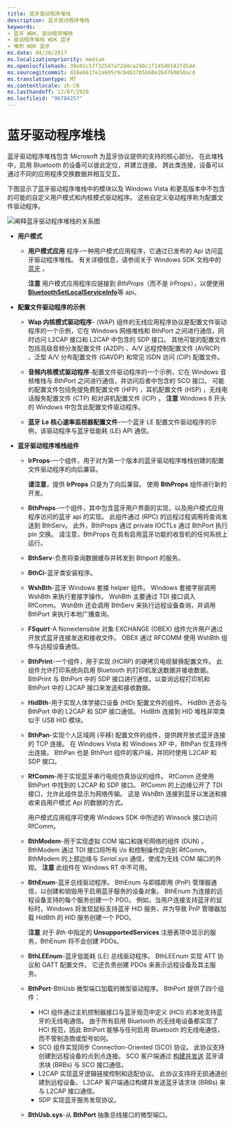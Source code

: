 ```yaml
---
title: 蓝牙驱动程序堆栈
description: 蓝牙驱动程序堆栈
keywords:
- 蓝牙 WDK，驱动程序堆栈
- 驱动程序堆栈 WDK 蓝牙
- 堆积 WDK 蓝牙
ms.date: 04/20/2017
ms.localizationpriority: medium
ms.openlocfilehash: 38e01c57f32547a72d4ca240c1f145d0142fd544
ms.sourcegitcommit: 418e6617e2a695c9cb4b37b5b60e264760858acd
ms.translationtype: MT
ms.contentlocale: zh-CN
ms.lasthandoff: 12/07/2020
ms.locfileid: "96784257"
---
```

# <a name="bluetooth-driver-stack"></a>蓝牙驱动程序堆栈


蓝牙驱动程序堆栈包含 Microsoft 为蓝牙协议提供的支持的核心部分。 在此堆栈中，启用 Bluetooth 的设备可以彼此定位，并建立连接。 跨此类连接，设备可以通过不同的应用程序交换数据并相互交互。

下图显示了蓝牙驱动程序堆栈中的模块以及 Windows Vista 和更高版本中不包含的可能的自定义用户模式和内核模式驱动程序。 这些自定义驱动程序称为配置文件驱动程序。

![阐释蓝牙驱动程序堆栈的关系图](images/bluetooth-architecture.png)

-   **用户模式**
    -   **用户模式应用** 程序-一种用户模式应用程序，它通过已发布的 Api 访问蓝牙驱动程序堆栈。 有关详细信息，请参阅关于 Windows SDK 文档中的 [蓝牙](/windows/win32/bluetooth/about-bluetooth) 。

        **注意**  用户模式应用程序应链接到 *BthProps*（而不是 *IrProps*），以便使用 [**BluetoothSetLocalServiceInfo**](/windows/win32/api/bluetoothapis/nf-bluetoothapis-bluetoothsetlocalserviceinfo)等 api。

         

-   **配置文件驱动程序的示例**
    -   **Wap 内核模式驱动程序**- (WAP) 组件的无线应用程序协议是配置文件驱动程序的一个示例，它在 Windows 网络堆栈和 BthPort 之间进行通信，同时访问 L2CAP 接口和 L2CAP 中包含的 SDP 接口。 其他可能的配置文件包括高级音频分发配置文件 (A2DP) 、A/V 远程控制配置文件 (AVRCP) 、泛型 A/V 分布配置文件 (GAVDP) 和常见 ISDN 访问 (CIP) 配置文件。
    -   **音频内核模式驱动程序**-配置文件驱动程序的一个示例，它在 Windows 音频堆栈与 BthPort 之间进行通信，并访问后者中包含的 SCO 接口。 可能的配置文件包括免提免费配置文件 (HFP) ，耳机配置文件 (HSP) ，无线电话服务配置文件 (CTP) 和对讲机配置文件 (ICP) 。
        **注意**  Windows 8 开头的 Windows 中包含此配置文件驱动程序。

         

    -   **蓝牙 Le 核心速率监视器配置文件**-一个蓝牙 LE 配置文件驱动程序的示例，该驱动程序与蓝牙低能耗 (LE) API 通信。
-   **蓝牙驱动程序堆栈组件**
    -   **IrProps**-一个组件，用于对为第一个版本的蓝牙驱动程序堆栈创建的配置文件驱动程序的向后兼容。

        **请注意**，提供 **IrProps** 只是为了向后兼容。   使用 **BthProps** 组件进行新的开发。

         

    -   **BthProps**-一个组件，其中包含蓝牙用户界面的实现，以及用户模式应用程序访问的蓝牙 api 的实现。 此组件通过 (RPC) 的远程过程调用将查询发送到 BthServ。 此外，BthProps 通过 private IOCTLs 通过 BthPort 执行 pin 交换。 请注意，BthProps 在具有启用蓝牙功能的收音机的任何系统上运行。
    -   **BthServ**-负责将查询数据缓存并转发到 Bthport 的服务。
    -   **BthCi**-蓝牙类安装程序。
    -   **WshBth**-蓝牙 Windows 套接 helper 组件。 Windows 套接字层调用 WshBth 来执行套接字操作。 WshBth 主要通过 TDI 接口调入 RfComm。 WshBth 还会调用 BthServ 来执行远程设备查询，并调用 BthPort 来执行本地广播查询。
    -   **FSquirt**-A Nonextensible 对象 EXCHANGE (OBEX) 组件允许用户通过开放式蓝牙连接发送和接收文件。 OBEX 通过 RFCOMM 使用 WshBth 组件与远程设备通信。
    -   **BthPrint**-一个组件，用于实现 (HCRP) 的硬拷贝电缆替换配置文件。 此组件允许打印系统向启用 Bluetooth 的打印机发送数据并接收数据。 BthPrint 与 BthPort 中的 SDP 接口进行通信，以查询远程打印机和 BthPort 中的 L2CAP 接口来发送和接收数据。
    -   **HidBth**-用于实现人体学接口设备 (HID) 配置文件的组件。 HidBth 还会与 BthPort 中的 L2CAP 和 SDP 接口通信。 HidBth 连接到 HID 堆栈非常类似于 USB HID 模块。
    -   **BthPan**-实现个人区域网 (平移) 配置文件的组件，提供跨开放式蓝牙连接的 TCP 连接。 在 Windows Vista 和 Windows XP 中，BthPan 仅支持传出连接。 BthPan 也是 BthPort 组件的客户端，并同时使用 L2CAP 和 SDP 接口。
    -   **RfComm**-用于实现蓝牙串行电缆仿真协议的组件。 RfComm 还使用 BthPort 中找到的 L2CAP 和 SDP 接口。 RfComm 的上边缘公开了 TDI 接口，允许此组件显示为网络传输。 这是 WshBth 连接到蓝牙以发送和接收来自用户模式 Api 的数据的方式。

        用户模式应用程序可使用 Windows SDK 中所述的 Winsock 接口访问 RfComm。

    -   **BthModem**-用于实现虚拟 COM 端口和拨号网络的组件 (DUN) 。 BthModem 通过 TDI 接口将所有 i/o 和控制操作定向到 RfComm。 BthModem 的上部边缘与 *Serial.sys* 通信，使成为无线 COM 端口的外观。
        **注意**  此组件在 Windows RT 中不可用。

         

    -   **BthEnum**-蓝牙总线驱动程序。 BthEnum 与即插即用 (PnP) 管理器通信，以创建和销毁用于启用蓝牙服务的设备对象。 BthEnum 为连接的远程设备支持的每个服务创建一个 PDO。 例如，当用户连接支持蓝牙的鼠标时，Windows 将发现鼠标支持蓝牙 HID 服务，并为导致 PnP 管理器加载 HidBth 的 HID 服务创建一个 PDO。

        **注意** 对于 *Bth* 中指定的 **UnsupportedServices** 注册表项中显示的服务，BthEnum 将不会创建 PDOs。

         

    -   **BthLEEnum**-蓝牙低能耗 (LE) 总线驱动程序。 BthLEEnum 实现 ATT 协议和 GATT 配置文件。 它还负责创建 PDOs 来表示远程设备及其主服务。

    -   **BthPort**-BthUsb 微型端口加载的微型驱动程序。 BthPort 提供了四个组件：
        -   HCI 组件通过主机控制器接口与蓝牙规范中定义 (HCI) 的本地支持蓝牙的无线电通信。 由于所有启用 Bluetooth 的无线电设备都实现了 HCI 规范，因此 BthPort 能够与任何启用 Bluetooth 的无线电通信，而不管制造商或型号如何。
        -   SCO 组件实现同步 Connection-Oriented (SCO) 协议。 此协议支持创建到远程设备的点到点连接。 SCO 客户端通过 [构建并发送](building-and-sending-a-brb.md) 蓝牙请求块 (BRBs) 与 SCO 接口通信。
        -   L2CAP 实现蓝牙逻辑链接控制和适配协议。 此协议支持将无损通道创建到远程设备。 L2CAP 客户端通过构建并发送蓝牙请求块 (BRBs) 来与 L2CAP 接口通信。
        -   SDP 实现蓝牙服务发现协议。
    -   **BthUsb.sys**-从 **BthPort** 抽象总线接口的微型端口。

